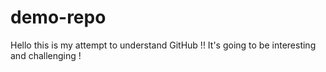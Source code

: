 # demo-repo

Hello this is my attempt to understand GitHub !!
It's going to be interesting and challenging !

